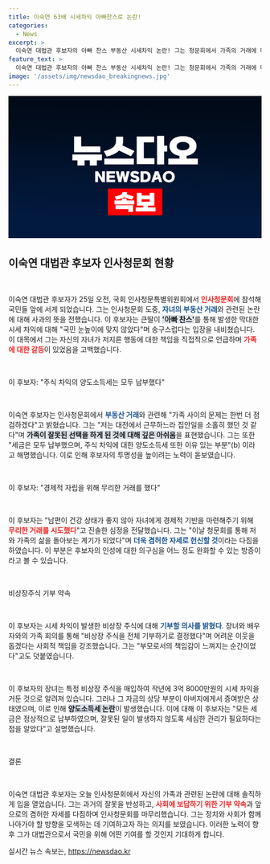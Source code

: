 ```yaml
---
title: 이숙연 63배 시세차익 아빠찬스로 논란!
categories:
  - News
excerpt: >
  이숙연 대법관 후보자의 아빠 찬스 부동산 시세차익 논란! 그는 청문회에서 가족의 거래에 대한 송구함을 표하며 기부 의사를 밝혔습니다. 사회적 책임을 느끼는 그의 진솔한 털어놓음이 주목받고 있습니다. 클릭해 자세히 알아보세요!
feature_text: >
  이숙연 대법관 후보자의 아빠 찬스 부동산 시세차익 논란! 그는 청문회에서 가족의 거래에 대한 송구함을 표하며 기부 의사를 밝혔습니다. 사회적 책임을 느끼는 그의 진솔한 털어놓음이 주목받고 있습니다. 클릭해 자세히 알아보세요!
image: '/assets/img/newsdao_breakingnews.jpg'
---
```


<p><img src="/assets/img/newsdao_breakingnews.jpg" alt="cryptoinkorea 속보" /></p>

<h2 data-ke-size="size26">이숙연 대법관 후보자 인사청문회 현황</h2>

<p data-ke-size="size16">&nbsp;</p>

<p>이숙연 대법관 후보자가 25일 오전, 국회 인사청문특별위원회에서 <b><span style="color: #ee2323;">인사청문회</span></b>에 참석해 국민들 앞에 서게 되었습니다. 그는 인사청문회 도중, <b><span style="color: #1a5490;">자녀의 부동산 거래</span></b>와 관련된 논란에 대해 사과의 뜻을 전했습니다. 이 후보자는 큰딸이 <b><span style="background-color: #21538527;">'아빠 찬스'</span></b>를 통해 발생한 막대한 시세 차익에 대해 "국민 눈높이에 맞지 않았다"며 송구스럽다는 입장을 내비쳤습니다. 이 대목에서 그는 자신의 자녀가 저지른 행동에 대한 책임을 직접적으로 언급하며 <b><span style="color: #ee2323;">가족에 대한 갈등</span></b>이 있었음을 고백했습니다.</p>

<p data-ke-size="size16">&nbsp;</p>

<p>이 후보자: "주식 차익의 양도소득세는 모두 납부했다"</p>

<p data-ke-size="size16">&nbsp;</p>

<p>이숙연 후보자는 인사청문회에서 <b><span style="color: #1a5490;">부동산 거래</span></b>와 관련해 "가족 사이의 문제는 한번 더 점검하겠다"고 밝혔습니다. 그는 "저는 대전에서 근무하느라 집안일을 소홀히 했던 것 같다"며 <b><span style="background-color: #21538527;">가족이 잘못된 선택을 하게 된 것에 대해 깊은 아쉬움</span></b>을 표현했습니다. 그는 또한 "세금은 모두 납부했으며, 주식 차익에 대한 양도소득세 또한 이유 있는 부분"(b) 이라고 해명했습니다. 이로 인해 후보자의 투명성을 높이려는 노력이 돋보였습니다.</p>

<p data-ke-size="size16">&nbsp;</p>

<p>이 후보자: "경제적 자립을 위해 무리한 거래를 했다"</p>

<p data-ke-size="size16">&nbsp;</p>

<p>이 후보자는 "남편이 건강 상태가 좋지 않아 자녀에게 경제적 기반을 마련해주기 위해 <b><span style="color: #ee2323;">무리한 거래를 시도했다</span></b>"고 진솔한 심정을 전달했습니다. 그는 "이날 청문회를 통해 저와 가족의 삶을 돌아보는 계기가 되었다"며 <b><span style="color: #1a5490;">더욱 겸허한 자세로 헌신할 것</span></b>이라는 다짐을 하였습니다. 이 부분은 후보자의 인성에 대한 의구심을 어느 정도 완화할 수 있는 방증이라고 볼 수 있습니다.</p>

<p data-ke-size="size16">&nbsp;</p>

<p>비상장주식 기부 약속</p>

<p data-ke-size="size16">&nbsp;</p>

<p>이 후보자는 시세 차익이 발생한 비상장 주식에 대해 <b><span style="color: #1a5490;">기부할 의사를 밝혔다</span></b>. 장녀와 배우자와의 가족 회의를 통해 "비상장 주식을 전체 기부하기로 결정했다"며 어려운 이웃을 돕겠다는 사회적 책임을 강조했습니다. 그는 "부모로서의 책임감이 느껴지는 순간이었다"고도 덧붙였습니다.</p>

<p data-ke-size="size16">&nbsp;</p>

<p>이 후보자의 장녀는 특정 비상장 주식을 매입하여 작년에 3억 8000만원의 시세 차익을 거둔 것으로 알려져 있습니다. 그러나 그 자금의 상당 부분이 아버지에게서 증여받은 상태였으며, 이로 인해 <b><span style="background-color: #21538527;">양도소득세 논란</span></b>이 발생했습니다. 이에 대해 이 후보자는 "모든 세금은 정상적으로 납부하였으며, 잘못된 일이 발생하지 않도록 세심한 관리가 필요하다는 점을 알았다"고 설명했습니다.</p>

<p data-ke-size="size16">&nbsp;</p>

<p>결론</p>

<p data-ke-size="size16">&nbsp;</p>

<p>이숙연 대법관 후보자는 오늘 인사청문회에서 자신의 가족과 관련된 논란에 대해 솔직하게 입을 열었습니다. 그는 과거의 잘못을 반성하고, <b><span style="color: #ee2323;">사회에 보답하기 위한 기부 약속</span></b>과 앞으로의 겸허한 자세를 다짐하며 인사청문회를 마무리했습니다. 그는 정치와 사회가 함께 나아가야 할 방향을 모색하는 데 기여하고자 하는 의지를 보였습니다. 이러한 노력이 향후 그가 대법관으로서 국민을 위해 어떤 기여를 할 것인지 기대하게 합니다.</p>
실시간 뉴스 속보는, <a href="https://newsdao.kr" rel="dofollow">https://newsdao.kr</a>


